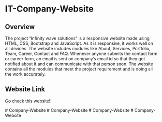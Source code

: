 # IT-Company-Website

## Overview

The project “Infinity wave solutions” is a responsive website made using HTML, CSS, Bootstrap and JavaScript. As it is responsive, it works well on all devices. The website includes modules like About, Services, Portfolio, Team, Career, Contact and FAQ. Whenever anyone submits the contact form or career form, an email is sent on company’s email id so that they get notified about it and can communicate with that person soon. The website contains all the modules that meet the project requirement and is doing all the work accurately.

## Website Link

Go check this website!!


#   C o m p a n y - W e b s i t e  
 #   C o m p a n y - W e b s i t e  
 #   C o m p a n y - W e b s i t e  
 #   C o m p a n y - W e b s i t e  
 